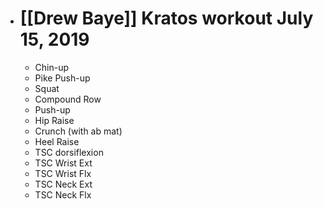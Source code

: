 - # [[Drew Baye]] Kratos workout July 15, 2019
    - Chin-up
    - Pike Push-up
    - Squat
    - Compound Row
    - Push-up
    - Hip Raise
    - Crunch (with ab mat)
    - Heel Raise
    - TSC dorsiflexion
    - TSC Wrist Ext
    - TSC Wrist Flx
    - TSC Neck Ext
    - TSC Neck Flx
